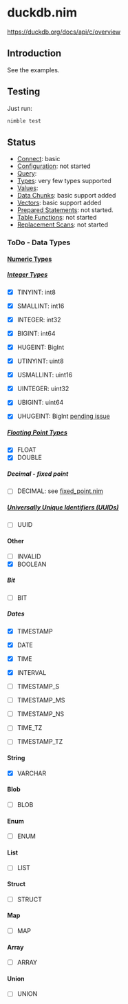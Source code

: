 # duckdb.nim
https://duckdb.org/docs/api/c/overview


## Introduction
See the examples.

## Testing
Just run:
```sh
nimble test
```

## Status
- [Connect](https://duckdb.org/docs/api/c/connect): basic
- [Configuration](https://duckdb.org/docs/api/c/config): not started
- [Query](https://duckdb.org/docs/api/c/query): 
- [Types](https://duckdb.org/docs/api/c/types): very few types supported
- [Values](https://duckdb.org/docs/api/c/value): 
- [Data Chunks](https://duckdb.org/docs/api/c/data_chunk): basic support added
- [Vectors](https://duckdb.org/docs/api/c/vector): basic support added
- [Prepared Statements](https://duckdb.org/docs/api/c/prepared): not started. 
- [Table Functions](https://duckdb.org/docs/api/c/table_functions): not started
- [Replacement Scans](https://duckdb.org/docs/api/c/replacement_scans): not started


### ToDo - Data Types
#### [Numeric Types](https://duckdb.org/docs/sql/data_types/numeric.html)
##### [Integer Types](https://duckdb.org/docs/sql/data_types/numeric.html#integer-types)
- [X] TINYINT: int8
- [X] SMALLINT: int16
- [X] INTEGER: int32
- [X] BIGINT: int64
- [X] HUGEINT: BigInt

- [X] UTINYINT: uint8
- [X] USMALLINT: uint16
- [X] UINTEGER: uint32
- [X] UBIGINT: uint64
- [X] UHUGEINT: BigInt [pending issue](https://github.com/duckdb/duckdb/issues/15012)

##### [Floating Point Types](https://duckdb.org/docs/sql/data_types/numeric.html#floating-point-types)
- [X] FLOAT
- [X] DOUBLE

##### Decimal - fixed point
- [ ] DECIMAL: see [fixed_point.nim](https://gist.github.com/planetis-m/c13529cac44b4a9de3f073de502315ee)

##### [Universally Unique Identifiers (UUIDs)](https://duckdb.org/docs/sql/data_types/numeric.html#universally-unique-identifiers-uuids)
- [ ] UUID


#### Other
- [ ] INVALID
- [X] BOOLEAN

##### Bit
- [ ] BIT

##### Dates
- [X] TIMESTAMP
- [X] DATE
- [X] TIME
- [X] INTERVAL

- [ ] TIMESTAMP_S
- [ ] TIMESTAMP_MS
- [ ] TIMESTAMP_NS

- [ ] TIME_TZ
- [ ] TIMESTAMP_TZ

#### String
- [X] VARCHAR


#### Blob
- [ ] BLOB


#### Enum
- [ ] ENUM

#### List
- [ ] LIST

#### Struct
- [ ] STRUCT

#### Map
- [ ] MAP

#### Array
- [ ] ARRAY

#### Union
- [ ] UNION

